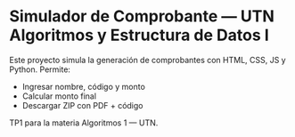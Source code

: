 # Simulador de Comprobante — UTN Algoritmos y Estructura de Datos I

Este proyecto simula la generación de comprobantes con HTML, CSS, JS y Python. Permite:

- Ingresar nombre, código y monto
- Calcular monto final
- Descargar ZIP con PDF + código

TP1 para la materia Algoritmos 1 — UTN.